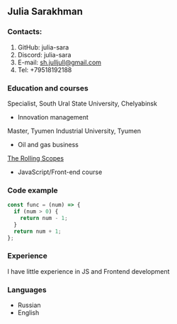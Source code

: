 
## Julia Sarakhman
### Contacts:
1. GitHub: julia-sara
2. Discord: julia-sara
3. E-mail: sh.julljull@gmail.com
4. Tel: +79518192188

### Education and courses
Specialist, South Ural State University, Chelyabinsk 
* Innovation management

Master, Tyumen Industrial University, Tyumen 
* Oil and gas business

[The Rolling Scopes](https://rs.school/index.html) 
* JavaScript/Front-end course

### Code example
```javascript
const func = (num) => {
  if (num > 0) {
    return num - 1;
  }
  return num + 1;
};
```

### Experience
I have little experience in JS and Frontend development

### Languages
* Russian
* English
